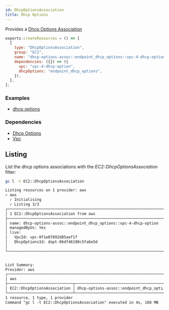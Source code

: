 ```yaml
---
id: DhcpOptionsAssociation
title: Dhcp Options
---
```


Provides a [Dhcp Options Association](https://console.aws.amazon.com/vpc/home?#dhcpOptions:)

```js
exports.createResources = () => [
  {
    type: "DhcpOptionsAssociation",
    group: "EC2",
    name: "dhcp-options-assoc::endpoint_dhcp_options::vpc-4-dhcp-option",
    dependencies: ({}) => ({
      vpc: "vpc-4-dhcp-option",
      dhcpOptions: "endpoint_dhcp_options",
    }),
  },
];
```

### Examples

- [dhcp options](https://github.com/grucloud/grucloud/blob/main/examples/aws/EC2/dhcp-options)

### Dependencies

- [Dhcp Options](./DhcpOptions.md)
- [Vpc](./Vpc.md)

## Listing

List the dhcp options associations with the _EC2::DhcpOptionsAssociation_ filter:

```sh
gc l -t EC2::DhcpOptionsAssociation
```

```txt
Listing resources on 1 provider: aws
✓ aws
  ✓ Initialising
  ✓ Listing 3/3
┌────────────────────────────────────────────────────────────────────────┐
│ 1 EC2::DhcpOptionsAssociation from aws                                 │
├────────────────────────────────────────────────────────────────────────┤
│ name: dhcp-options-assoc::endpoint_dhcp_options::vpc-4-dhcp-option     │
│ managedByUs: Yes                                                       │
│ live:                                                                  │
│   VpcId: vpc-0f1e07892d85aef1f                                         │
│   DhcpOptionsId: dopt-06df46190c5fa6e5d                                │
│                                                                        │
└────────────────────────────────────────────────────────────────────────┘


List Summary:
Provider: aws
┌───────────────────────────────────────────────────────────────────────┐
│ aws                                                                   │
├─────────────────────────────┬─────────────────────────────────────────┤
│ EC2::DhcpOptionsAssociation │ dhcp-options-assoc::endpoint_dhcp_opti… │
└─────────────────────────────┴─────────────────────────────────────────┘
1 resource, 1 type, 1 provider
Command "gc l -t EC2::DhcpOptionsAssociation" executed in 4s, 168 MB
```
